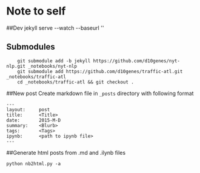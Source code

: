 # Note to self

##Dev
    jekyll serve --watch --baseurl ''
## Submodules
```
    git submodule add -b jekyll https://github.com/d10genes/nyt-nlp.git _notebooks/nyt-nlp
    git submodule add https://github.com/d10genes/traffic-atl.git _notebooks/traffic-atl
    cd _notebooks/traffic-atl && git checkout .
```

##New post
Create markdown file in `_posts` directory with following format

```
---
layout:     post
title:      <Title>
date:       2015-M-D
summary:    <Blurb>
tags:       <Tags>
ipynb:      <path to ipynb file>
---
```

##Generate html posts from .md and .ilynb files

    python nb2html.py -a
